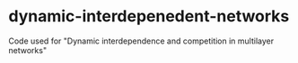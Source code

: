 # dynamic-interdepenedent-networks
Code used for "Dynamic interdependence and competition in multilayer networks"
